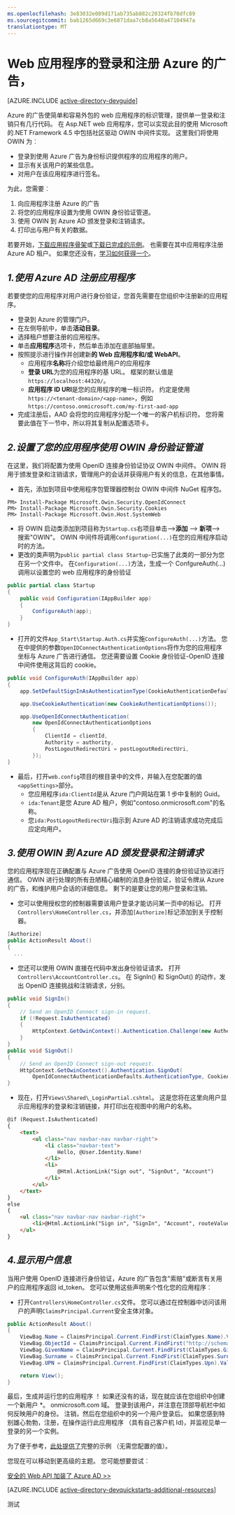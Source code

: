 ```yaml
---
ms.openlocfilehash: 3e83032e089d171ab735ab882c20324fb70dfc89
ms.sourcegitcommit: bab1265d669c3e6871daa7cb8a5640a47104947a
translationtype: MT
---
```

<properties
    pageTitle="Azure AD.NET 快速入门 |Microsoft Azure"
    description="如何构建与登录的 Azure AD 集成.NET MVC Web 应用程序。"
    services="active-directory"
    documentationCenter=".net"
    authors="dstrockis"
    manager="mbaldwin"
    editor=""/>

<tags
    ms.service="active-directory"
    ms.workload="identity"
    ms.tgt_pltfrm="na"
    ms.devlang="dotnet"
    ms.topic="article"
    ms.date="07/17/2015"
    ms.author="dastrock"/>

# Web 应用程序的登录和注册 Azure 的广告，

[AZURE.INCLUDE [active-directory-devguide](../../includes/active-directory-devguide.md)]

Azure 的广告使简单和容易外包的 web 应用程序的标识管理，提供单一登录和注销只有几行代码。  在 Asp.NET web 应用程序，您可以实现此目的使用 Microsoft 的.NET Framework 4.5 中包括社区驱动 OWIN 中间件实现。  这里我们将使用 OWIN 为︰
-   登录到使用 Azure 广告为身份标识提供程序的应用程序的用户。
-   显示有关该用户的某些信息。
-   对用户在该应用程序进行签名。

为此，您需要︰

1. 向应用程序注册 Azure 的广告
2. 将您的应用程序设置为使用 OWIN 身份验证管道。
3. 使用 OWIN 到 Azure AD 颁发登录和注销请求。
4. 打印出与用户有关的数据。

若要开始，[下载应用程序骨架](https://github.com/AzureADQuickStarts/WebApp-OpenIdConnect-DotNet/archive/skeleton.zip)或[下载已完成的示例](https://github.com/AzureADQuickStarts/WebApp-OpenIdConnect-DotNet/archive/complete.zip)。  也需要在其中应用程序注册 Azure AD 租户。  如果您还没有，[学习如何获得一个](active-directory-howto-tenant.md)。

## *1.使用 Azure AD 注册应用程序*
若要使您的应用程序对用户进行身份验证，您首先需要在您组织中注册新的应用程序。

- 登录到 Azure 的管理门户。
- 在左侧导航中，单击**活动目录**。
- 选择租户想要注册的应用程序。
- 单击**应用程序**选项卡，然后单击添加在底部抽屉里。
- 按照提示进行操作并创建新**的 Web 应用程序和/或 WebAPI**。
    - 应用程序**名称**将介绍您给最终用户的应用程序
    -   **登录 URL**为您的应用程序的基 URL。  框架的默认值是`https://localhost:44320/`。
    - **应用程序 ID URI**是您的应用程序的唯一标识符。  约定是使用`https://<tenant-domain>/<app-name>`，例如 `https://contoso.onmicrosoft.com/my-first-aad-app`
- 完成注册后，AAD 会将您的应用程序分配一个唯一的客户机标识符。  您将需要此值在下一节中，所以将其复制从配置选项卡。

## *2.设置了您的应用程序使用 OWIN 身份验证管道*
在这里，我们将配置为使用 OpenID 连接身份验证协议 OWIN 中间件。  OWIN 将用于颁发登录和注销请求，管理用户的会话并获得用户有关的信息，在其他事情。

-   首先，添加到项目中使用程序包管理器控制台 OWIN 中间件 NuGet 程序包。

```
PM> Install-Package Microsoft.Owin.Security.OpenIdConnect
PM> Install-Package Microsoft.Owin.Security.Cookies
PM> Install-Package Microsoft.Owin.Host.SystemWeb
```

-   将 OWIN 启动类添加到项目称为`Startup.cs`右项目单击-->**添加** --> **新项**--> 搜索"OWIN"。  OWIN 中间件将调用`Configuration(...)`在您的应用程序启动时的方法。
-   更改的类声明为`public partial class Startup`-已实施了此类的一部分为您在另一个文件中。  在`Configuration(...)`方法，生成一个 ConfgureAuth(...) 调用以设置您的 web 应用程序的身份验证  

```C#
public partial class Startup
{
    public void Configuration(IAppBuilder app)
    {
        ConfigureAuth(app);
    }
}
```

-   打开的文件`App_Start\Startup.Auth.cs`并实施`ConfigureAuth(...)`方法。  您在中提供的参数`OpenIDConnectAuthenticationOptions`将作为您的应用程序坐标与 Azure 广告进行通信。  您还需要设置 Cookie 身份验证-OpenID 连接中间件使用这背后的 cookie。

```C#
public void ConfigureAuth(IAppBuilder app)
{
    app.SetDefaultSignInAsAuthenticationType(CookieAuthenticationDefaults.AuthenticationType);

    app.UseCookieAuthentication(new CookieAuthenticationOptions());

    app.UseOpenIdConnectAuthentication(
        new OpenIdConnectAuthenticationOptions
        {
            ClientId = clientId,
            Authority = authority,
            PostLogoutRedirectUri = postLogoutRedirectUri,
        });
}
```

-   最后，打开`web.config`项目的根目录中的文件，并输入在您配置的值`<appSettings>`部分。
    -   您应用程序`ida:ClientId`是从 Azure 门户网站在第 1 步中复制的 Guid。
    -   `ida:Tenant`是您 Azure AD 租户，例如"contoso.onmicrosoft.com"的名称。
    -   您`ida:PostLogoutRedirectUri`指示到 Azure AD 的注销请求成功完成后应定向用户。

## *3.使用 OWIN 到 Azure AD 颁发登录和注销请求*
您的应用程序现在正确配置与 Azure 广告使用 OpenID 连接的身份验证协议进行通信。  OWIN 进行处理的所有丑陋精心编制的消息身份验证，验证令牌从 Azure 的广告，和维护用户会话的详细信息。  剩下的是要让您的用户登录和注销。

- 您可以使用授权您的控制器需要该用户登录才能访问某一页中的标记。  打开`Controllers\HomeController.cs`，并添加`[Authorize]`标记添加到关于控制器。

```C#
[Authorize]
public ActionResult About()
{
  ...
```

-   您还可以使用 OWIN 直接在代码中发出身份验证请求。  打开`Controllers\AccountController.cs`。  在 SignIn() 和 SignOut() 的动作，发出 OpenID 连接挑战和注销请求，分别。

```C#
public void SignIn()
{
    // Send an OpenID Connect sign-in request.
    if (!Request.IsAuthenticated)
    {
        HttpContext.GetOwinContext().Authentication.Challenge(new AuthenticationProperties { RedirectUri = "/" }, OpenIdConnectAuthenticationDefaults.AuthenticationType);
    }
}
public void SignOut()
{
    // Send an OpenID Connect sign-out request.
    HttpContext.GetOwinContext().Authentication.SignOut(
        OpenIdConnectAuthenticationDefaults.AuthenticationType, CookieAuthenticationDefaults.AuthenticationType);
}
```

-   现在，打开`Views\Shared\_LoginPartial.cshtml`。  这是您将在这里向用户显示应用程序的登录和注销链接，并打印出在视图中的用户的名称。

```HTML
@if (Request.IsAuthenticated)
{
    <text>
        <ul class="nav navbar-nav navbar-right">
            <li class="navbar-text">
                Hello, @User.Identity.Name!
            </li>
            <li>
                @Html.ActionLink("Sign out", "SignOut", "Account")
            </li>
        </ul>
    </text>
}
else
{
    <ul class="nav navbar-nav navbar-right">
        <li>@Html.ActionLink("Sign in", "SignIn", "Account", routeValues: null, htmlAttributes: new { id = "loginLink" })</li>
    </ul>
}
```

## *4.显示用户信息*
当用户使用 OpenID 连接进行身份验证，Azure 的广告包含"索赔"或断言有关用户的应用程序返回 id_token。  您可以使用这些声明来个性化您的应用程序︰

- 打开`Controllers\HomeController.cs`文件。  您可以通过在控制器中访问该用户的声明`ClaimsPrincipal.Current`安全主体对象。

```C#
public ActionResult About()
{
    ViewBag.Name = ClaimsPrincipal.Current.FindFirst(ClaimTypes.Name).Value;
    ViewBag.ObjectId = ClaimsPrincipal.Current.FindFirst("http://schemas.microsoft.com/identity/claims/objectidentifier").Value;
    ViewBag.GivenName = ClaimsPrincipal.Current.FindFirst(ClaimTypes.GivenName).Value;
    ViewBag.Surname = ClaimsPrincipal.Current.FindFirst(ClaimTypes.Surname).Value;
    ViewBag.UPN = ClaimsPrincipal.Current.FindFirst(ClaimTypes.Upn).Value;

    return View();
}
```

最后，生成并运行您的应用程序 ！  如果还没有的话，现在就应该在您组织中创建一个新用户 *。 onmicrosoft.com 域。  登录到该用户，并注意在顶部导航栏中如何反映用户的身份。  注销，然后在您组织中的另一个用户登录后。  如果您感到特别雄心勃勃，注册，在操作运行此应用程序 （具有自己客户机 Id)，并监视见单一登录的另一个实例。

为了便于参考，[此处提供了](https://github.com/AzureADQuickStarts/WebApp-OpenIdConnect-DotNet/archive/complete.zip)完整的示例 （无需您配置的值）。  

您现在可以移动到更高级的主题。  您可能想要尝试︰

[安全的 Web API 加装了 Azure AD >>](active-directory-devquickstarts-webapi-dotnet.md)

[AZURE.INCLUDE [active-directory-devquickstarts-additional-resources](../../includes/active-directory-devquickstarts-additional-resources.md)]
 
测试
